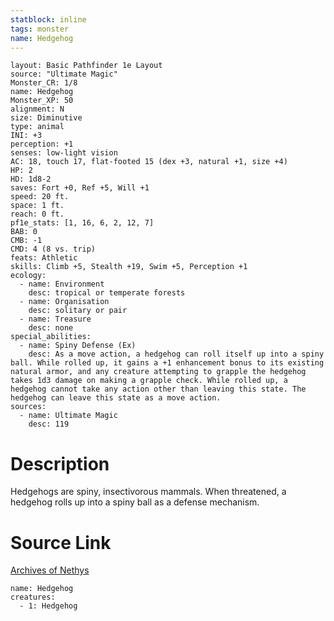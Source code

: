 ```yaml
---
statblock: inline
tags: monster
name: Hedgehog
---
```

```statblock
layout: Basic Pathfinder 1e Layout
source: "Ultimate Magic"
Monster_CR: 1/8
name: Hedgehog
Monster_XP: 50
alignment: N
size: Diminutive
type: animal
INI: +3
perception: +1
senses: low-light vision
AC: 18, touch 17, flat-footed 15 (dex +3, natural +1, size +4)
HP: 2
HD: 1d8-2
saves: Fort +0, Ref +5, Will +1
speed: 20 ft.
space: 1 ft.
reach: 0 ft.
pf1e_stats: [1, 16, 6, 2, 12, 7]
BAB: 0
CMB: -1
CMD: 4 (8 vs. trip)
feats: Athletic
skills: Climb +5, Stealth +19, Swim +5, Perception +1
ecology:
  - name: Environment
    desc: tropical or temperate forests
  - name: Organisation
    desc: solitary or pair
  - name: Treasure
    desc: none
special_abilities:
  - name: Spiny Defense (Ex)
    desc: As a move action, a hedgehog can roll itself up into a spiny ball. While rolled up, it gains a +1 enhancement bonus to its existing natural armor, and any creature attempting to grapple the hedgehog takes 1d3 damage on making a grapple check. While rolled up, a hedgehog cannot take any action other than leaving this state. The hedgehog can leave this state as a move action.
sources:
  - name: Ultimate Magic
    desc: 119
```
# Description
Hedgehogs are spiny, insectivorous mammals. When threatened, a hedgehog rolls up into a spiny ball as a defense mechanism.
# Source Link
[Archives of Nethys](https://aonprd.com/MonsterDisplay.aspx?ItemName=Hedgehog)
```encounter-table
name: Hedgehog
creatures:
  - 1: Hedgehog
```
